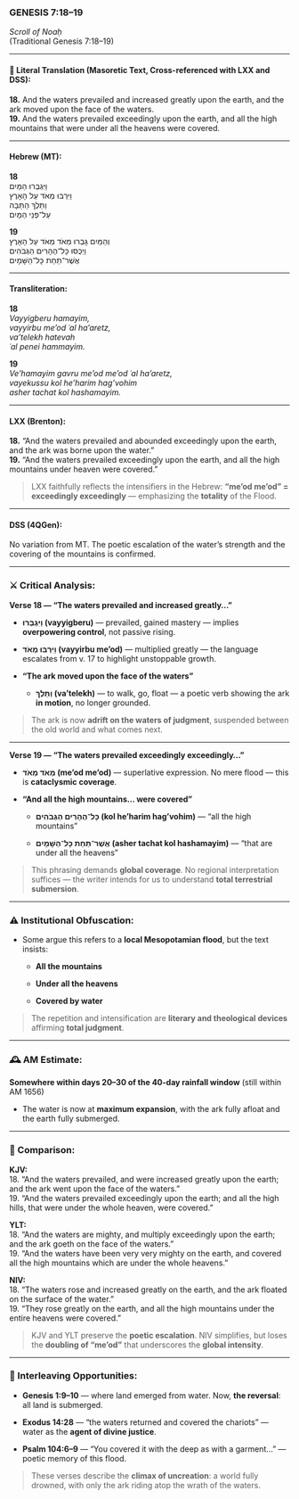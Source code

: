 ### **GENESIS 7:18–19**

_Scroll of Noaḥ_  
(Traditional Genesis 7:18–19)

---

#### 📜 Literal Translation (Masoretic Text, Cross-referenced with LXX and DSS):

**18.** And the waters prevailed and increased greatly upon the earth, and the ark moved upon the face of the waters.  
**19.** And the waters prevailed exceedingly upon the earth, and all the high mountains that were under all the heavens were covered.

---

#### Hebrew (MT):

**18**  
וַיִּגְבְּרוּ הַמַּיִם  
וַיִּרְבּוּ מְאֹד עַל הָאָרֶץ  
וַתֵּלֶךְ הַתֵּבָה  
עַל־פְּנֵי הַמָּיִם

**19**  
וְהַמַּיִם גָּבְרוּ מְאֹד מְאֹד עַל הָאָרֶץ  
וַיְכֻסּוּ כָּל־הֶהָרִים הַגְּבֹהִים  
אֲשֶׁר־תַּחַת כָּל־הַשָּׁמָיִם

---

#### Transliteration:

**18**  
_Vayyigberu hamayim,  
vayyirbu me’od ʿal ha’aretz,  
va’telekh hatevah  
ʿal penei hammayim._

**19**  
_Ve’hamayim gavru me’od me’od ʿal ha’aretz,  
vayekussu kol he’harim hag’vohim  
asher tachat kol hashamayim._

---

#### LXX (Brenton):

**18.** “And the waters prevailed and abounded exceedingly upon the earth, and the ark was borne upon the water.”  
**19.** “And the waters prevailed exceedingly upon the earth, and all the high mountains under heaven were covered.”

> LXX faithfully reflects the intensifiers in the Hebrew: **“me’od me’od” = exceedingly exceedingly** — emphasizing the **totality** of the Flood.

---

#### DSS (4QGen):

No variation from MT. The poetic escalation of the water’s strength and the covering of the mountains is confirmed.

---

### ⚔️ Critical Analysis:

**Verse 18 — “The waters prevailed and increased greatly…”**

- **וַיִּגְבְּרוּ (vayyigberu)** — prevailed, gained mastery — implies **overpowering control**, not passive rising.
    
- **וַיִּרְבּוּ מְאֹד (vayyirbu me’od)** — multiplied greatly — the language escalates from v. 17 to highlight unstoppable growth.
    
- **“The ark moved upon the face of the waters”**
    
    - **וַתֵּלֶךְ (va’telekh)** — to walk, go, float — a poetic verb showing the ark **in motion**, no longer grounded.
        

> The ark is now **adrift on the waters of judgment**, suspended between the old world and what comes next.

---

**Verse 19 — “The waters prevailed exceedingly exceedingly…”**

- **מְאֹד מְאֹד (me’od me’od)** — superlative expression. No mere flood — this is **cataclysmic coverage**.
    
- **“And all the high mountains… were covered”**
    
    - **כָּל־הֶהָרִים הַגְּבֹהִים (kol he’harim hag’vohim)** — “all the high mountains”
        
    - **אֲשֶׁר־תַּחַת כָּל־הַשָּׁמָיִם (asher tachat kol hashamayim)** — “that are under all the heavens”
        

> This phrasing demands **global coverage**. No regional interpretation suffices — the writer intends for us to understand **total terrestrial submersion**.

---

### ⚠️ Institutional Obfuscation:

- Some argue this refers to a **local Mesopotamian flood**, but the text insists:
    
    - **All the mountains**
        
    - **Under all the heavens**
        
    - **Covered by water**
        

> The repetition and intensification are **literary and theological devices** affirming **total judgment**.

---

### 🕰️ AM Estimate:

**Somewhere within days 20–30 of the 40-day rainfall window** (still within AM 1656)

- The water is now at **maximum expansion**, with the ark fully afloat and the earth fully submerged.
    

---

### 📖 Comparison:

**KJV:**  
18. “And the waters prevailed, and were increased greatly upon the earth; and the ark went upon the face of the waters.”  
19. “And the waters prevailed exceedingly upon the earth; and all the high hills, that were under the whole heaven, were covered.”

**YLT:**  
18. “And the waters are mighty, and multiply exceedingly upon the earth; and the ark goeth on the face of the waters.”  
19. “And the waters have been very very mighty on the earth, and covered all the high mountains which are under the whole heavens.”

**NIV:**  
18. “The waters rose and increased greatly on the earth, and the ark floated on the surface of the water.”  
19. “They rose greatly on the earth, and all the high mountains under the entire heavens were covered.”

> KJV and YLT preserve the **poetic escalation**. NIV simplifies, but loses the **doubling of “me’od”** that underscores the **global intensity**.

---

### 🔗 Interleaving Opportunities:

- **Genesis 1:9–10** — where land emerged from water. Now, **the reversal**: all land is submerged.
    
- **Exodus 14:28** — “the waters returned and covered the chariots” — water as the **agent of divine justice**.
    
- **Psalm 104:6–9** — “You covered it with the deep as with a garment…” — poetic memory of this flood.
    

> These verses describe the **climax of uncreation**: a world fully drowned, with only the ark riding atop the wrath of the waters.